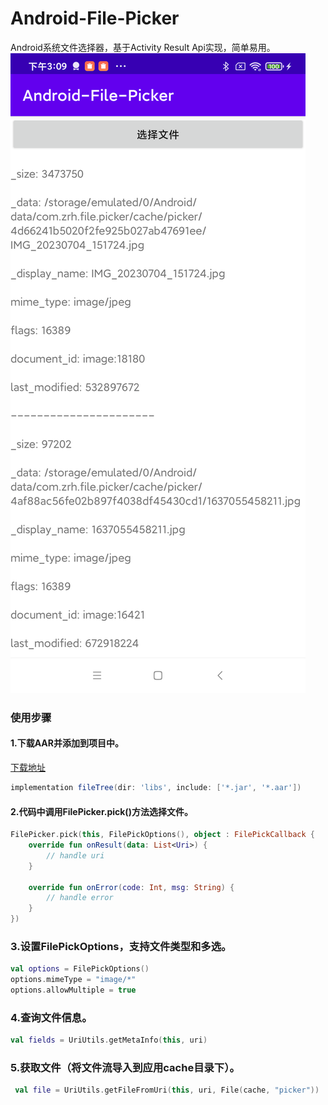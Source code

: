 # Android-File-Picker

Android系统文件选择器，基于Activity Result Api实现，简单易用。
![截图](assets/Pick-Files.png)

### 使用步骤

#### 1.下载AAR并添加到项目中。

[下载地址](https://github.com/zrheasy/Android-File-Picker/releases/download/v1.0.0/file-picker-v1.0.aar)

```groovy
implementation fileTree(dir: 'libs', include: ['*.jar', '*.aar'])
```

#### 2.代码中调用FilePicker.pick()方法选择文件。

```kotlin
FilePicker.pick(this, FilePickOptions(), object : FilePickCallback {
    override fun onResult(data: List<Uri>) {
        // handle uri
    }

    override fun onError(code: Int, msg: String) {
        // handle error
    }
})
```

### 3.设置FilePickOptions，支持文件类型和多选。

```kotlin
val options = FilePickOptions()
options.mimeType = "image/*"
options.allowMultiple = true
```

### 4.查询文件信息。

```kotlin
val fields = UriUtils.getMetaInfo(this, uri)
```

### 5.获取文件（将文件流导入到应用cache目录下）。

```kotlin
 val file = UriUtils.getFileFromUri(this, uri, File(cache, "picker"))
```